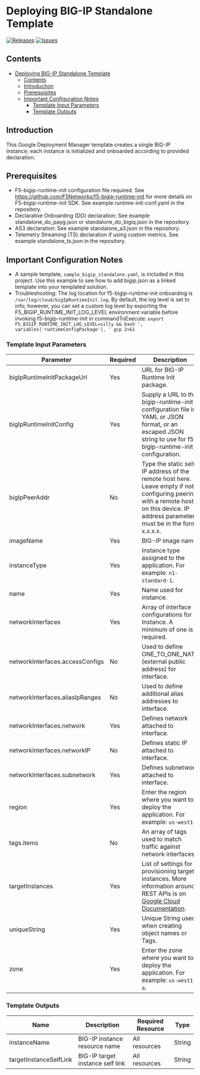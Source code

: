 # Deploying BIG-IP Standalone Template

[![Releases](https://img.shields.io/github/release/F5Networks/f5-google-gdm-templates-v2.svg)](https://github.com/F5Networks/f5-google-gdm-templates-v2/releases)
[![Issues](https://img.shields.io/github/issues/F5Networks/f5-google-gdm-templates-v2.svg)](https://github.com/F5Networks/f5-google-gdm-templates-v2/issues)

## Contents

- [Deploying BIG-IP Standalone Template](#deploying-bigip-standalone-template)
  - [Contents](#contents)
  - [Introduction](#introduction)
  - [Prerequisites](#prerequisites)
  - [Important Configuration Notes](#important-configuration-notes)
    - [Template Input Parameters](#template-input-parameters)
    - [Template Outputs](#template-outputs)

## Introduction

This Google Deployment Manager template creates a single BIG-IP instance; each instance is initialized and onboarded according to provided declaration. 

## Prerequisites

 - F5-bigip-runtime-init configuration file required. See https://github.com/F5Networks/f5-bigip-runtime-init for more details on F5-bigip-runtime-init SDK. See example runtime-init-conf.yaml in the repository.
 - Declarative Onboarding (DO) declaration: See example standalone_do_payg.json or standalone_do_bigiq.json in the repository.
 - AS3 declaration: See example standalone_a3.json in the repository.
 - Telemetry Streaming (TS) declaration if using custom metrics. See example standalone_ts.json in the repository.


## Important Configuration Notes

- A sample template, `sample_bigip_standalone.yaml`, is included in this project. Use this example to see how to add bigip.json as a linked template into your templated solution.
- Troubleshooting: The log location for f5-bigip-runtime-init onboarding is ``/var/log/cloud/bigIpRuntimeInit.log``. By default, the log level is set to info; however, you can set a custom log level by exporting the F5_BIGIP_RUNTIME_INIT_LOG_LEVEL environment variable before invoking f5-bigip-runtime-init in commandToExecute: 
```export F5_BIGIP_RUNTIME_INIT_LOG_LEVEL=silly && bash ', variables('runtimeConfigPackage'), ' gcp 2>&1```


### Template Input Parameters

| Parameter | Required | Description |
| --- | --- | --- |
| bigIpRuntimeInitPackageUrl | Yes | URL for BIG-IP Runtime Init package. | 
| bigIpRuntimeInitConfig | Yes | Supply a URL to the bigip-runtime-init configuration file in YAML or JSON format, or an escaped JSON string to use for f5-bigip-runtime-init configuration. |
| bigIpPeerAddr | No | Type the static self IP address of the remote host here. Leave empty if not configuring peering with a remote host on this device. IP address parameter must be in the form x.x.x.x. |
| imageName | Yes | BIG-IP image name.|
| instanceType | Yes | Instance type assigned to the application. For example: `n1-standard-1`.|
| name | Yes | Name used for instance.| 
| networkInterfaces | Yes | Array of interface configurations for Instance. A minimum of one is required.|
| networkInterfaces.accessConfigs | No | Used to define ONE_TO_ONE_NATS (external public address) for interface.|
| networkInterfaces.aliasIpRanges | No | Used to define additional alias addresses to interface.|
| networkInterfaces.network | Yes | Defines network attached to interface.|
| networkInterfaces.networkIP | No | Defines static IP attached to interface.|
| networkInterfaces.subnetwork | Yes | Defines subnetwork attached to interface.|
| region | Yes | Enter the region where you want to deploy the application. For example: `us-west1`.|
| tags.items | No | An array of tags used to match traffic against network interfaces.|
| targetInstances | Yes | List of settings for provisioning target instances. More information around REST APIs is on [Google Cloud Documentation](https://cloud.google.com/compute/docs/reference/rest/v1/targetInstances). |
| uniqueString | Yes | Unique String used when creating object names or Tags.|
| zone | Yes | Enter the zone where you want to deploy the application. For example: `us-west1-a`.|


### Template Outputs

| Name | Description | Required Resource | Type |
| --- | --- | --- | --- |
| instanceName | BIG-IP instance resource name |  All resources |  String |
| targetInstanceSelfLink | BIG-IP target instance self link |  All resources |  String |
